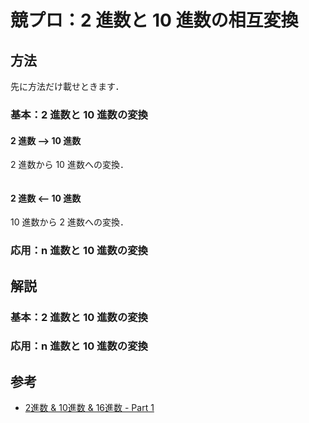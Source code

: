 # 競プロ：2 進数と 10 進数の相互変換

## 方法

先に方法だけ載せときます．

### 基本：2 進数と 10 進数の変換

#### 2 進数 --> 10 進数

2 進数から 10 進数への変換．

```cpp

```

#### 2 進数 <-- 10 進数

10 進数から 2 進数への変換．

### 応用：n 進数と 10 進数の変換




## 解説

### 基本：2 進数と 10 進数の変換



### 応用：n 進数と 10 進数の変換

## 参考

* [2進数 & 10進数 & 16進数 - Part 1](https://www.infraexpert.com/study/ip1.html)
